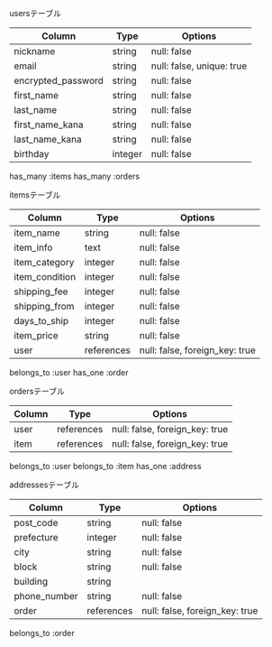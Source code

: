 usersテーブル

| Column             | Type    | Options                   |
| ------------------ | ------- | ------------------------- |
| nickname           | string  | null: false               |
| email              | string  | null: false, unique: true |
| encrypted_password | string  | null: false               |
| first_name         | string  | null: false               |
| last_name          | string  | null: false               |
| first_name_kana    | string  | null: false               |
| last_name_kana     | string  | null: false               |
| birthday           | integer | null: false               |

has_many :items
has_many :orders


itemsテーブル

| Column         | Type       | Options                        |
| -------------- | ---------- | ------------------------------ |
| item_name      | string     | null: false                    |
| item_info      | text       | null: false                    |
| item_category  | integer    | null: false                    |
| item_condition | integer    | null: false                    |
| shipping_fee   | integer    | null: false                    |
| shipping_from  | integer    | null: false                    |
| days_to_ship   | integer    | null: false                    |
| item_price     | string     | null: false                    |
| user           | references | null: false, foreign_key: true |

belongs_to :user
has_one :order


ordersテーブル

| Column     | Type       | Options                        |
| ---------- | ---------- | ------------------------------ |
| user       | references | null: false, foreign_key: true |
| item       | references | null: false, foreign_key: true |

belongs_to :user
belongs_to :item
has_one :address


addressesテーブル

 Column        | Type       | Options                        |
| ------------ | ---------- | ------------------------------ |
| post_code    | string     | null: false                    |
| prefecture   | integer    | null: false                    |
| city         | string     | null: false                    |
| block        | string     | null: false                    |
| building     | string     |                                |
| phone_number | string     | null: false                    |
| order        | references | null: false, foreign_key: true |

belongs_to :order
